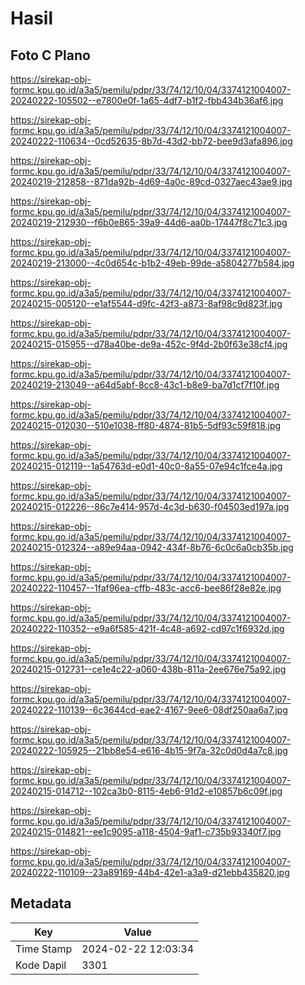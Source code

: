 # Hasil

## Foto C Plano

https://sirekap-obj-formc.kpu.go.id/a3a5/pemilu/pdpr/33/74/12/10/04/3374121004007-20240222-105502--e7800e0f-1a65-4df7-b1f2-fbb434b36af6.jpg

https://sirekap-obj-formc.kpu.go.id/a3a5/pemilu/pdpr/33/74/12/10/04/3374121004007-20240222-110634--0cd52635-8b7d-43d2-bb72-bee9d3afa896.jpg

https://sirekap-obj-formc.kpu.go.id/a3a5/pemilu/pdpr/33/74/12/10/04/3374121004007-20240219-212858--871da92b-4d69-4a0c-89cd-0327aec43ae9.jpg

https://sirekap-obj-formc.kpu.go.id/a3a5/pemilu/pdpr/33/74/12/10/04/3374121004007-20240219-212930--f6b0e865-39a9-44d6-aa0b-17447f8c71c3.jpg

https://sirekap-obj-formc.kpu.go.id/a3a5/pemilu/pdpr/33/74/12/10/04/3374121004007-20240219-213000--4c0d654c-b1b2-49eb-99de-a5804277b584.jpg

https://sirekap-obj-formc.kpu.go.id/a3a5/pemilu/pdpr/33/74/12/10/04/3374121004007-20240215-005120--e1af5544-d9fc-42f3-a873-8af98c9d823f.jpg

https://sirekap-obj-formc.kpu.go.id/a3a5/pemilu/pdpr/33/74/12/10/04/3374121004007-20240215-015955--d78a40be-de9a-452c-9f4d-2b0f63e38cf4.jpg

https://sirekap-obj-formc.kpu.go.id/a3a5/pemilu/pdpr/33/74/12/10/04/3374121004007-20240219-213049--a64d5abf-8cc8-43c1-b8e9-ba7d1cf7f10f.jpg

https://sirekap-obj-formc.kpu.go.id/a3a5/pemilu/pdpr/33/74/12/10/04/3374121004007-20240215-012030--510e1038-ff80-4874-81b5-5df93c59f818.jpg

https://sirekap-obj-formc.kpu.go.id/a3a5/pemilu/pdpr/33/74/12/10/04/3374121004007-20240215-012119--1a54763d-e0d1-40c0-8a55-07e94c1fce4a.jpg

https://sirekap-obj-formc.kpu.go.id/a3a5/pemilu/pdpr/33/74/12/10/04/3374121004007-20240215-012226--86c7e414-957d-4c3d-b630-f04503ed197a.jpg

https://sirekap-obj-formc.kpu.go.id/a3a5/pemilu/pdpr/33/74/12/10/04/3374121004007-20240215-012324--a89e94aa-0942-434f-8b76-6c0c6a0cb35b.jpg

https://sirekap-obj-formc.kpu.go.id/a3a5/pemilu/pdpr/33/74/12/10/04/3374121004007-20240222-110457--1faf96ea-cffb-483c-acc6-bee86f28e82e.jpg

https://sirekap-obj-formc.kpu.go.id/a3a5/pemilu/pdpr/33/74/12/10/04/3374121004007-20240222-110352--e9a6f585-421f-4c48-a692-cd97c1f6932d.jpg

https://sirekap-obj-formc.kpu.go.id/a3a5/pemilu/pdpr/33/74/12/10/04/3374121004007-20240215-012731--ce1e4c22-a060-438b-811a-2ee676e75a92.jpg

https://sirekap-obj-formc.kpu.go.id/a3a5/pemilu/pdpr/33/74/12/10/04/3374121004007-20240222-110139--6c3644cd-eae2-4167-9ee6-08df250aa6a7.jpg

https://sirekap-obj-formc.kpu.go.id/a3a5/pemilu/pdpr/33/74/12/10/04/3374121004007-20240222-105925--21bb8e54-e616-4b15-9f7a-32c0d0d4a7c8.jpg

https://sirekap-obj-formc.kpu.go.id/a3a5/pemilu/pdpr/33/74/12/10/04/3374121004007-20240215-014712--102ca3b0-8115-4eb6-91d2-e10857b6c09f.jpg

https://sirekap-obj-formc.kpu.go.id/a3a5/pemilu/pdpr/33/74/12/10/04/3374121004007-20240215-014821--ee1c9095-a118-4504-9af1-c735b93340f7.jpg

https://sirekap-obj-formc.kpu.go.id/a3a5/pemilu/pdpr/33/74/12/10/04/3374121004007-20240222-110109--23a89169-44b4-42e1-a3a9-d21ebb435820.jpg


## Metadata

| Key        | Value               |
| ---------- | ------------------- |
| Time Stamp | 2024-02-22 12:03:34 |
| Kode Dapil | 3301                |



